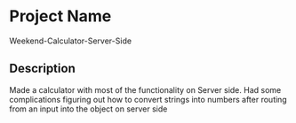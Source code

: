 # Project Name

Weekend-Calculator-Server-Side

## Description

Made a calculator with most of the functionality on Server side. Had some complications figuring out how to convert strings into numbers after routing from an input into the object on server side
